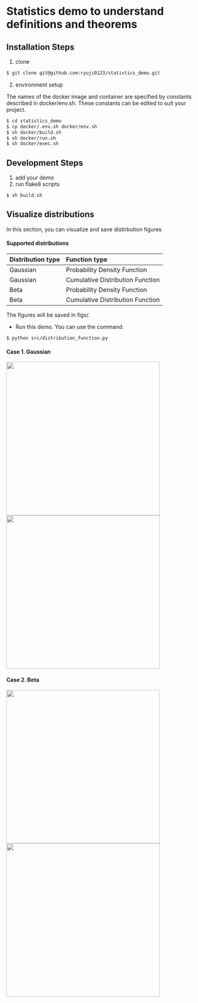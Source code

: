 # Statistics demo to understand definitions and theorems
## Installation Steps
1. clone
```sh
$ git clone git@github.com:ryuji0123/statistics_demo.git
```

2. environment setup

The names of the docker image and container are specified by constants described in docker/env.sh.
These constants can be edited to suit your project.
```sh
$ cd statistics_demo
$ cp docker/.env.sh docker/env.sh
$ sh docker/build.sh
$ sh docker/run.sh
$ sh docker/exec.sh
```

## Development Steps
1. add your demo
2. run flake8 scripts
```sh
$ sh build.sh
```

## Visualize distributions
In this section, you can visualize and save distirbution figures
#### Supported distributions
|Distribution type|Function type|
|:---|:---|
|Gaussian|Probability Density Function|
|Gaussian|Cumulative Distribution Function|
|Beta|Probability Density Function|
|Beta|Cumulative Distribution Function|

The figures will be saved in figs/.
- Run this demo. You can use the command:
```
$ python src/distribution_function.py
```


#### Case 1. Gaussian

<img src=https://user-images.githubusercontent.com/49121951/116657667-c98e5100-a9c9-11eb-9651-891a6ae53ee5.png width='400px'><img src=https://user-images.githubusercontent.com/49121951/116657716-d9a63080-a9c9-11eb-9671-2455ed4f6dd9.png width='400px'>

#### Case 2. Beta
<img src=https://user-images.githubusercontent.com/49121951/116657825-05291b00-a9ca-11eb-9172-18162e4ced07.png width='400px'><img src=https://user-images.githubusercontent.com/49121951/116657853-14a86400-a9ca-11eb-86e1-d8f4077333a8.png width='400px'>
